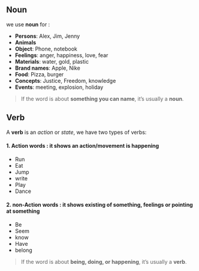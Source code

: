 ## Noun
 we use **noun** for :
 - **Persons**: Alex, Jim, Jenny
 - **Animals**
 - **Object**: Phone, notebook
 - **Feelings**: anger, happiness, love, fear
 - **Materials**: water, gold, plastic
 - **Brand names**: Apple, Nike
 - **Food**: Pizza, burger
 - **Concepts**: Justice, Freedom, knowledge 
 - **Events**: meeting, explosion, holiday

> If the word is about **something you can name**, it’s usually a **noun**.


## Verb
A **verb** is an _action_ or _state_, we have two types of verbs:

#### 1.  Action words : it shows an action/movement is happening
- Run
- Eat
- Jump
- write
- Play
- Dance



#### 2. non-Action words : it shows existing of something, feelings or pointing at something

- Be
- Seem
- know
- Have
- belong

> If the word is about **being, doing, or happening**, it’s usually a **verb**.
